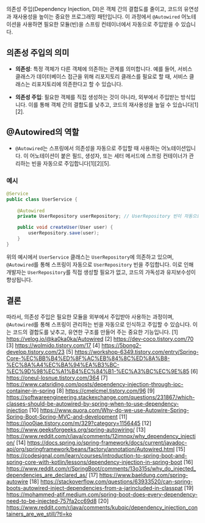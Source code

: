 의존성 주입(Dependency Injection, DI)은 객체 간의 결합도를 줄이고, 코드의 유연성과 재사용성을 높이는 중요한 프로그래밍 패턴입니다. 이 과정에서 `@Autowired` 어노테이션을 사용하면 필요한 모듈(빈)을 스프링 컨테이너에서 자동으로 주입받을 수 있습니다. 

## **의존성 주입의 의미**
- **의존성**: 특정 객체가 다른 객체에 의존하는 관계를 의미합니다. 예를 들어, 서비스 클래스가 데이터베이스 접근을 위해 리포지토리 클래스를 필요로 할 때, 서비스 클래스는 리포지토리에 의존한다고 할 수 있습니다.
  
- **의존성 주입**: 필요한 객체를 직접 생성하는 것이 아니라, 외부에서 주입받는 방식입니다. 이를 통해 객체 간의 결합도를 낮추고, 코드의 재사용성을 높일 수 있습니다[1][2].

## **@Autowired의 역할**
- `@Autowired`는 스프링에서 의존성을 자동으로 주입할 때 사용하는 어노테이션입니다. 이 어노테이션이 붙은 필드, 생성자, 또는 세터 메서드에 스프링 컨테이너가 관리하는 빈을 자동으로 주입합니다[1][2][5].

### **예시**
```java
@Service
public class UserService {
    
    @Autowired
    private UserRepository userRepository; // UserRepository 빈이 자동으로 주입됨

    public void createUser(User user) {
        userRepository.save(user);
    }
}
```

위의 예시에서 `UserService` 클래스는 `UserRepository`에 의존하고 있으며, `@Autowired`를 통해 스프링이 자동으로 `UserRepository` 빈을 주입합니다. 이로 인해 개발자는 `UserRepository`를 직접 생성할 필요가 없고, 코드의 가독성과 유지보수성이 향상됩니다.

## **결론**
따라서, 의존성 주입은 필요한 모듈을 외부에서 주입받아 사용하는 과정이며, `@Autowired`를 통해 스프링이 관리하는 빈을 자동으로 인식하고 주입할 수 있습니다. 이는 코드의 결합도를 낮추고, 유연한 구조를 만들어 주는 중요한 기능입니다.
[1] https://velog.io/@ka0ka0ka/Autowired
[2] https://dev-coco.tistory.com/70
[3] https://wolmido.tistory.com/17
[4] https://5bong2-develop.tistory.com/23
[5] https://workshop-6349.tistory.com/entry/Spring-Core-%EC%BB%B4%ED%8F%AC%EB%84%8C%ED%8A%B8-%EC%8A%A4%EC%BA%94%EA%B3%BC-%EC%9D%98%EC%A1%B4%EC%84%B1-%EC%A3%BC%EC%9E%85
[6] https://oneul-losnue.tistory.com/364
[7] https://www.catsriding.com/posts/dependency-injection-through-ioc-container-in-spring
[8] https://cmelcmel.tistory.com/96
[9] https://softwareengineering.stackexchange.com/questions/231867/which-classes-should-be-autowired-by-spring-when-to-use-dependency-injection
[10] https://www.quora.com/Why-do-we-use-Autowire-Spring-Spring-Boot-Spring-MVC-and-development
[11] https://joo0jae.tistory.com/m/329?category=1156445
[12] https://www.geeksforgeeks.org/spring-autowiring/
[13] https://www.reddit.com/r/java/comments/12imnqx/why_dependency_injection/
[14] https://docs.spring.io/spring-framework/docs/current/javadoc-api/org/springframework/beans/factory/annotation/Autowired.html
[15] https://codesignal.com/learn/courses/introduction-to-spring-boot-and-spring-core-with-kotlin/lessons/dependency-injection-in-spring-boot
[16] https://www.reddit.com/r/SpringBoot/comments/13o315s/why_do_injected_dependencies_are_declared_as/
[17] https://www.baeldung.com/spring-autowire
[18] https://stackoverflow.com/questions/63933520/can-spring-boots-autowired-inject-dependencies-from-a-jarincluded-in-classpat
[19] https://mohammed-atif.medium.com/spring-boot-does-every-dependency-need-to-be-injected-757fa2cc69d8
[20] https://www.reddit.com/r/java/comments/kubqic/dependency_injection_containers_are_we_still/?tl=ko
